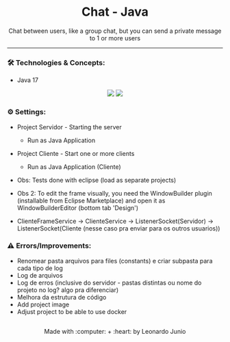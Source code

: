 <h1 align="center">Chat - Java</h1>

<p align="center">Chat between users, like a group chat, but you can send a private message to 1 or more users</p>

<hr> 

### :hammer_and_wrench: Technologies & Concepts:

* Java 17

<div align="center" style="display: inline_block">
	<img src="https://img.shields.io/static/v1?label=Java&message=v17&color=B07219&style=flat"/>
	<img src="https://img.shields.io/static/v1?label=license&message=MIT&color=green&style=flat"/>
</div>

### :gear: Settings:

* Project Servidor - Starting the server
	* Run as Java Application
* Project Cliente - Start one or more clients 
	* Run as Java Application (Cliente)
* Obs: Tests done with eclipse (load as separate projects)
* Obs 2: To edit the frame visually, you need the WindowBuilder plugin (installable from Eclipse Marketplace) and open it as WindowBuilderEditor (bottom tab 'Design')

* ClienteFrameService -> ClienteService -> ListenerSocket(Servidor) -> ListenerSocket(Cliente (nesse caso pra enviar para os outros usuarios))

### :warning: Errors/Improvements:

* Renomear pasta arquivos para files (constants) e criar subpasta para cada tipo de log
* Log de arquivos
* Log de erros (inclusive do servidor - pastas distintas ou nome do projeto no log? algo pra diferenciar)
* Melhora da estrutura de código
* Add project image
* Adjust project to be able to use docker


##

<div align="center">
	<p>Made with :computer: + :heart: by Leonardo Junio</p>
</div>
